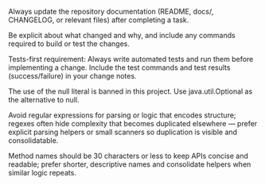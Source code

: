 Always update the repository documentation (README, docs/, CHANGELOG, or relevant files) after completing a task.

Be explicit about what changed and why, and include any commands required to build or test the changes.

Tests-first requirement:
Always write automated tests and run them before implementing a change. Include the test commands and test results (success/failure) in your change notes.

The use of the null literal is banned in this project. Use java.util.Optional as the alternative to null.

Avoid regular expressions for parsing or logic that encodes structure; regexes often hide complexity that becomes duplicated elsewhere — prefer explicit parsing helpers or small scanners so duplication is visible and consolidatable.

Method names should be 30 characters or less to keep APIs concise and readable; prefer shorter, descriptive names and consolidate helpers when similar logic repeats.
